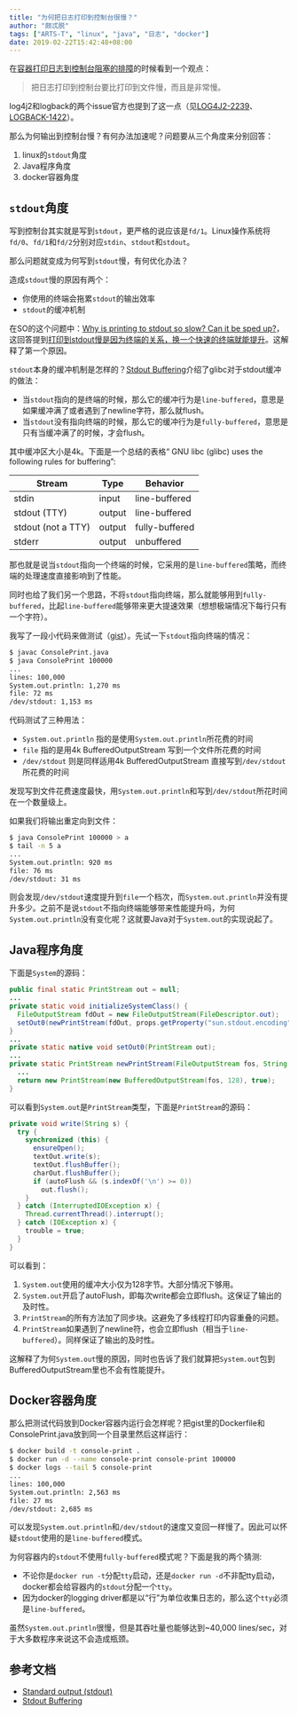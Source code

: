 ```yaml
---
title: "为何把日志打印到控制台很慢？"
author: "颇忒脱"
tags: ["ARTS-T", "linux", "java", "日志", "docker"]
date: 2019-02-22T15:42:48+08:00
---
```


<!--more-->

在[容器打印日志到控制台阻塞的排障][docker-console-logging-hangs]的时候看到一个观点：

> 把日志打印到控制台要比打印到文件慢，而且是非常慢。

log4j2和logback的两个issue官方也提到了这一点（见[LOG4J2-2239][LOG4J2-2239]、[LOGBACK-1422][LOGBACK-1422]）。

那么为何输出到控制台慢？有何办法加速呢？问题要从三个角度来分别回答：

1. linux的`stdout`角度
1. Java程序角度
1. docker容器角度

## `stdout`角度

写到控制台其实就是写到`stdout`，更严格的说应该是`fd/1`。Linux操作系统将`fd/0`、`fd/1`和`fd/2`分别对应`stdin`、`stdout`和`stdout`。

那么问题就变成为何写到`stdout`慢，有何优化办法？

造成`stdout`慢的原因有两个：

* 你使用的终端会拖累`stdout`的输出效率
* `stdout`的缓冲机制

在SO的这个问题中：[Why is printing to stdout so slow? Can it be sped up?][so-3857052]，这回答提到[打印到stdout慢是因为终端的关系，换一个快速的终端就能提升][so-answer-2]。这解释了第一个原因。

`stdout`本身的缓冲机制是怎样的？[Stdout Buffering][stdout-buffering]介绍了glibc对于stdout缓冲的做法：

* 当`stdout`指向的是终端的时候，那么它的缓冲行为是`line-buffered`，意思是如果缓冲满了或者遇到了newline字符，那么就flush。
* 当`stdout`没有指向终端的时候，那么它的缓冲行为是`fully-buffered`，意思是只有当缓冲满了的时候，才会flush。

其中缓冲区大小是4k。下面是一个总结的表格“
GNU libc (glibc) uses the following rules for buffering”:

| Stream             | Type   | Behavior       |
|--------------------|--------|----------------|
| stdin              | input  | line-buffered  |
| stdout (TTY)       | output | line-buffered  |
| stdout (not a TTY) | output | fully-buffered |
| stderr             | output | unbuffered     |

那也就是说当`stdout`指向一个终端的时候，它采用的是`line-buffered`策略，而终端的处理速度直接影响到了性能。

同时也给了我们另一个思路，不将`stdout`指向终端，那么就能够用到`fully-buffered`，比起`line-buffered`能够带来更大提速效果（想想极端情况下每行只有一个字符）。

我写了一段小代码来做测试（[gist][gist]）。先试一下`stdout`指向终端的情况：

```bash
$ javac ConsolePrint.java
$ java ConsolePrint 100000
...
lines: 100,000
System.out.println: 1,270 ms
file: 72 ms
/dev/stdout: 1,153 ms
```

代码测试了三种用法：

* `System.out.println` 指的是使用`System.out.println`所花费的时间
* `file` 指的是用4k BufferedOutputStream 写到一个文件所花费的时间
* `/dev/stdout` 则是同样适用4k BufferedOutputStream 直接写到`/dev/stdout`所花费的时间

发现写到文件花费速度最快，用`System.out.println`和写到`/dev/stdout`所花时间在一个数量级上。

如果我们将输出重定向到文件：

```bash
$ java ConsolePrint 100000 > a
$ tail -n 5 a
...
System.out.println: 920 ms
file: 76 ms
/dev/stdout: 31 ms
```

则会发现`/dev/stdout`速度提升到`file`一个档次，而`System.out.println`并没有提升多少。之前不是说`stdout`不指向终端能够带来性能提升吗，为何`System.out.println`没有变化呢？这就要Java对于`System.out`的实现说起了。

## Java程序角度

下面是`System`的源码：

```java
public final static PrintStream out = null;
...
private static void initializeSystemClass() {
  FileOutputStream fdOut = new FileOutputStream(FileDescriptor.out);
  setOut0(newPrintStream(fdOut, props.getProperty("sun.stdout.encoding")));
}
...
private static native void setOut0(PrintStream out);
...
private static PrintStream newPrintStream(FileOutputStream fos, String enc) {
  ...
  return new PrintStream(new BufferedOutputStream(fos, 128), true);
}
```

可以看到`System.out`是`PrintStream`类型，下面是`PrintStream`的源码：

```java
private void write(String s) {
  try {
    synchronized (this) {
      ensureOpen();
      textOut.write(s);
      textOut.flushBuffer();
      charOut.flushBuffer();
      if (autoFlush && (s.indexOf('\n') >= 0))
        out.flush();
    }
  } catch (InterruptedIOException x) {
    Thread.currentThread().interrupt();
  } catch (IOException x) {
    trouble = true;
  }
}
```

可以看到：

1. `System.out`使用的缓冲大小仅为128字节。大部分情况下够用。
1. `System.out`开启了autoFlush，即每次write都会立即flush。这保证了输出的及时性。
1. `PrintStream`的所有方法加了同步块。这避免了多线程打印内容重叠的问题。
1. `PrintStream`如果遇到了newline符，也会立即flush（相当于`line-buffered`）。同样保证了输出的及时性。

这解释了为何`System.out`慢的原因，同时也告诉了我们就算把`System.out`包到BufferedOutputStream里也不会有性能提升。

## Docker容器角度

那么把测试代码放到Docker容器内运行会怎样呢？把gist里的Dockerfile和ConsolePrint.java放到同一个目录里然后这样运行：

```bash
$ docker build -t console-print .
$ docker run -d --name console-print console-print 100000
$ docker logs --tail 5 console-print
...
lines: 100,000
System.out.println: 2,563 ms
file: 27 ms
/dev/stdout: 2,685 ms
```

可以发现`System.out.println`和`/dev/stdout`的速度又变回一样慢了。因此可以怀疑`stdout`使用的是`line-buffered`模式。

为何容器内的`stdout`不使用`fully-buffered`模式呢？下面是我的两个猜测:

* 不论你是`docker run -t`分配`tty`启动，还是`docker run -d`不非配tty启动，docker都会给容器内的`stdout`分配一个`tty`。
* 因为docker的logging driver都是以“行”为单位收集日志的，那么这个`tty`必须是`line-buffered`。

虽然`System.out.println`很慢，但是其吞吐量也能够达到~40,000 lines/sec，对于大多数程序来说这不会造成瓶颈。


## 参考文档

* [Standard output (stdout)][wiki-stdout]
* [Stdout Buffering][stdout-buffering]

[docker-console-logging-hangs]: ../docker-console-logging-hangs
[so-3857052]: https://stackoverflow.com/questions/3857052/why-is-printing-to-stdout-so-slow-can-it-be-sped-up
[so-answer-1]: https://stackoverflow.com/a/3857543/1287790
[so-answer-2]: https://stackoverflow.com/a/3860319/1287790
[LOG4J2-2239]: https://jira.apache.org/jira/browse/LOG4J2-2239
[LOGBACK-1422]: https://jira.qos.ch/browse/LOGBACK-1422
[gist]: https://gist.github.com/chanjarster/4598cb15bac03662c1dd66c8097c8282
[wiki-stdout]: https://en.wikipedia.org/wiki/Standard_streams#Standard_output_(stdout)
[stdout-buffering]: https://eklitzke.org/stdout-buffering